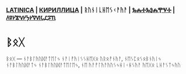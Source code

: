 ### [LATINICA](../Latn/Bog.md) | [КИРИЛЛИЦА](../Cyrl/Бог.md) | ᚱᚢᚾᛁᚳᚺᛖᛊᚲᚨᚤᚨ | [ⰃⰎⰀⰃⰑⰎⰉⰜⰀ](../Glag/Ⰱⱁⰳ.md) | [𐍓𐍠𐍔𐍮𐍝𐍔𐍟𐍔𐍠𐍜𐍡𐍚𐍐𐍴](../Perm/𐍑𐍞𐍒.md)

#  ᛒᛟᚷ

ᛒᛟᚷ — ᚾᚨᛒᛚᚤᚢᛞᚨᛏᛖᛚᛃ ᚾᚨᛁᚡᚤᛁᛊᛊᚺᛖᚷᛟ ᚢᚱᛟᚡᚾᚤᚨ, ᚾᛖᛊᛈᛟᛊᛟᛒᚾᚤᛁᛃ ᚾᚨᛒᛚᚤᚢᛞᚨᛏᛃ ᚾᚨᛒᛚᚤᚢᛞᚨᛏᛖᛚᛖᛃ, ᚾᛖ ᚤᚨᚡᛚᚤᚨᚤᚢᛊᛃᚺᛁᚲᚺᛊᚤᚨ ᚤᛖᚷᛟ ᚳᚺᚨᛊᛏᛃᚤᚢ

